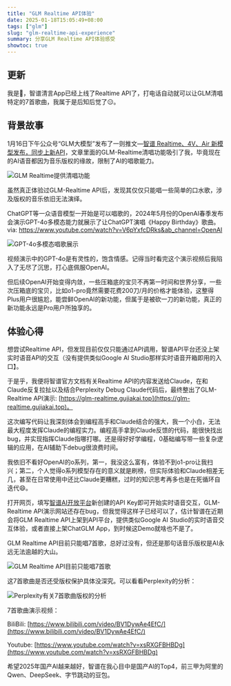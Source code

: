 ```yaml
---
title: "GLM Realtime API体验"
date: 2025-01-18T15:05:49+08:00
tags: ["glm"]
slug: "glm-realtime-api-experience"
summary: 分享GLM Realtime API体验感受
showtoc: true
---
```


## 更新

我是🤡，智谱清言App已经上线了Realtime API了，打电话自动就可以让GLM清唱特定的7首歌曲，我属于是后知后觉了😑。

## 背景故事

1月16日下午公众号“GLM大模型”发布了一则推文—[智谱 Realtime、4V、Air 新模型发布，同步上新API](https://mp.weixin.qq.com/s/EQiwpOVKoDK_zIfR1qbBEg)，文章里面的GLM-Realtime清唱功能吸引了我，毕竟现在的AI语音都因为音乐版权的缘故，限制了AI的唱歌能力。

![GLM Realtime提供清唱功能](https://cdn.sa.net/2025/01/18/PTx6mJRInQrZAuS.webp)

虽然真正体验过GLM-Realtime API后，发现其仅仅只能唱一些简单的口水歌，涉及版权的音乐依旧无法演绎。

ChatGPT等一众语音模型一开始是可以唱歌的，2024年5月份的OpenAI春季发布会演示GPT-4o多模态能力就展示了让ChatGPT演唱《Happy Birthday》歌曲。via: https://www.youtube.com/watch?v=V6pYxfcDRks&ab_channel=OpenAI

![GPT-4o多模态唱歌展示](https://cdn.sa.net/2025/01/18/YlDLpMQVPiAeqgd.webp)

视频演示中的GPT-4o是有灵性的，饱含情感。记得当时看完这个演示视频后我陷入了无尽了沉思，打心底佩服OpenAI。

但后续OpenAI开始变得内敛，一些压箱底的宝贝不再第一时间和世界分享，一些次压箱底的宝贝，比如o1-pro竟然需要花费200刀/月的价格才能体验，这整得Plus用户很尴尬，能尝鲜OpenAI的新功能，但属于是被砍一刀的新功能，真正的新功能永远是Pro用户所独享的。

## 体验心得

想尝试Realtime API，但发现目前仅仅只能通过API调用，智谱API平台还没上架实时语音API的交互（没有提供类似Google AI Studio那样实时语音开箱即用的入口】。

于是乎，我便将智谱官方文档有关Realtime API的内容发送给Claude，在和Claude反复拉扯以及结合Perplexity Debug Claude代码后，最终整出了GLM-Realtime API演示: [https://glm-realtime.gujiakai.top](https://glm-realtime.gujiakai.top)。

这次编写代码让我深刻体会到编程高手和Claude结合的强大，我一个小白，无法最大程度发挥Claude的编程实力。编程高手拿到Claude反馈的代码，能很快找出bug，并实现指挥Claude指哪打哪。还是得好好学编程，0基础编写带一些复杂逻辑的应用，在AI辅助下debug很浪费时间。

我依旧不看好OpenAI的o系列，第一，我没这么富有，体验不到o1-pro让我扫兴；第二，个人觉得o系列模型存在的意义就是刷榜，但实际体验和Claude相差无几，甚至在日常使用中还比Claude更糟糕，过时的知识思考再多也是在死循环自迭代😄。

打开网页，填写[智谱AI开放平台](https://www.bigmodel.cn/)新创建的API Key即可开始实时语音交互，GLM-Realtime API演示网站还存在bug，但我觉得这样子已经可以了，估计智谱在近期会将GLM Realtime API上架到API平台，提供类似Google AI Studio的实时语音交互体验，或者直接上架ChatGLM App，到时候这Demo就啥也不是了。

GLM Realtime API目前只能唱7首歌，总好过没有，但还是那句话音乐版权是AI永远无法逾越的大山。

![GLM Realtime API目前只能唱7首歌](https://cdn.sa.net/2025/01/18/G6PCDHQoeg2nyWv.webp)

这7首歌曲是否还受版权保护具体没深究。可以看看Perplexity的分析：

![Perplexity有关7首歌曲版权的分析](https://cdn.sa.net/2025/01/18/ATiq3lnuIYe1m8E.webp)

7首歌曲演示视频：

BiliBili: [https://www.bilibili.com/video/BV1DywAe4EfC/](https://www.bilibili.com/video/BV1DywAe4EfC/)

Youtube: [https://www.youtube.com/watch?v=xsRXGFBHBDg](https://www.youtube.com/watch?v=xsRXGFBHBDg)

希望2025年国产AI越来越好，智谱在我心目中是国产AI的Top4，前三甲为阿里的Qwen、DeepSeek、字节跳动的豆包。